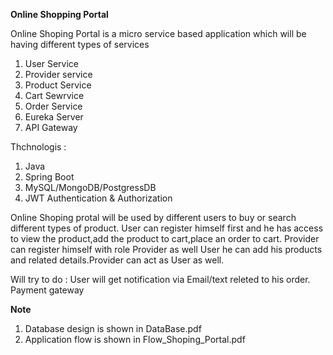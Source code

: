 **Online Shopping Portal**

Online Shoping Portal is a micro service based application which will be having different types of services 
1. User Service
2. Provider service
3. Product Service
4. Cart Sewrvice
5. Order Service
6. Eureka Server
7. API Gateway

Thchnologis :
  1. Java
  2. Spring Boot
  3. MySQL/MongoDB/PostgressDB
  4. JWT Authentication & Authorization

Online Shoping protal will be used by different users to buy or search different types of product.
User can register himself first and he has access to view the product,add the product to cart,place an order to cart.
Provider can register himself with role Provider as well User he can add his products and related details.Provider can act as User as well.


Will try to do : 
User will get notification via Email/text releted to his order.
Payment gateway

**Note**

1. Database design is shown in DataBase.pdf
2. Application flow is shown in Flow_Shoping_Portal.pdf
